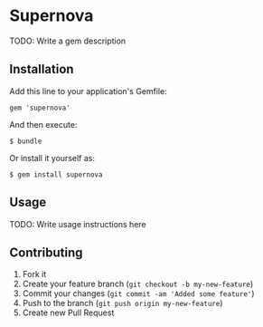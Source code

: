 # Supernova

TODO: Write a gem description

## Installation

Add this line to your application's Gemfile:

    gem 'supernova'

And then execute:

    $ bundle

Or install it yourself as:

    $ gem install supernova

## Usage

TODO: Write usage instructions here

## Contributing

1. Fork it
2. Create your feature branch (`git checkout -b my-new-feature`)
3. Commit your changes (`git commit -am 'Added some feature'`)
4. Push to the branch (`git push origin my-new-feature`)
5. Create new Pull Request
